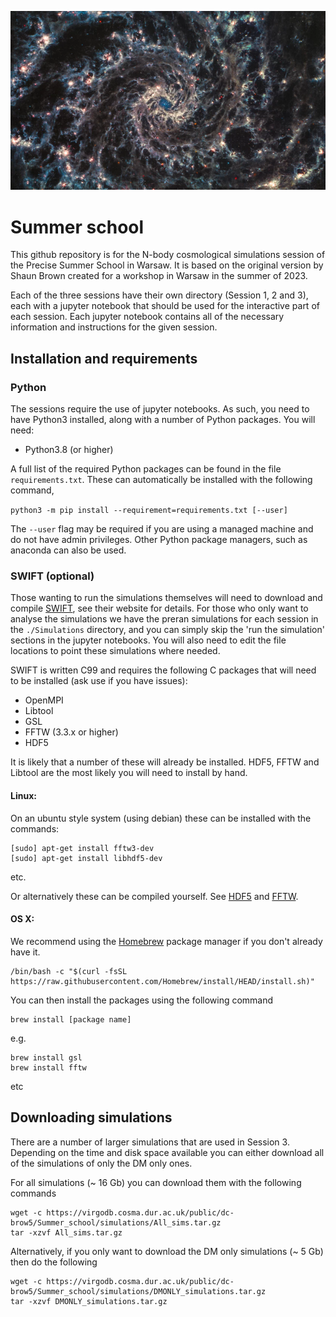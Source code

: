 ![](original.webp)

# Summer school

This github repository is for the N-body cosmological simulations session of the Precise Summer School in Warsaw. It is based on the original version by Shaun Brown created for a workshop in Warsaw in the summer of 2023.

Each of the three sessions have their own directory (Session 1, 2 and 3), each with a jupyter notebook that should be used for the interactive part of each session. Each jupyter notebook contains all of the necessary information and instructions for the given session.

## Installation and requirements

### Python

The sessions require the use of jupyter notebooks. As such, you need to have Python3 installed, along with a number of Python packages. You will need:

- Python3.8 (or higher)

A full list of the required Python packages can be found in the file `requirements.txt`. These can automatically be installed with the following command,

`python3 -m pip install --requirement=requirements.txt [--user]`

The `--user` flag may be required if you are using a managed machine and do not have admin privileges. Other Python package managers, such as anaconda can also be used.

### SWIFT (optional)

Those wanting to run the simulations themselves will need to download and compile [SWIFT](https://swift.dur.ac.uk/docs/index.html), see their website for details. For those who only want to analyse the simulations we have the preran simulations for each session in the `./Simulations` directory, and you can simply skip the 'run the simulation' sections in the jupyter notebooks. You will also need to edit the file locations to point these simulations where needed.

SWIFT is written C99 and requires the following C packages that will need to be installed (ask use if you have issues):

- OpenMPI
- Libtool
- GSL
- FFTW (3.3.x or higher)
- HDF5

It is likely that a number of these will already be installed. HDF5, FFTW and Libtool are the most likely you will need to install by hand. 

#### Linux:

On an ubuntu style system (using debian) these can be installed with the commands:
```
[sudo] apt-get install fftw3-dev
[sudo] apt-get install libhdf5-dev
```
etc.

Or alternatively these can be compiled yourself. See [HDF5](https://www.hdfgroup.org/downloads/hdf5/) and [FFTW](https://www.fftw.org/download.html).

#### OS X:

We recommend using the [Homebrew](https://brew.sh/) package manager if you don't already have it.
```
/bin/bash -c "$(curl -fsSL https://raw.githubusercontent.com/Homebrew/install/HEAD/install.sh)"
```

You can then install the packages using the following command

```
brew install [package name]
```
e.g.
```
brew install gsl
brew install fftw
```
etc

## Downloading simulations

There are a number of larger simulations that are used in Session 3. Depending on the time and disk space available you can either download all of the simulations of only the DM only ones.

For all simulations (~ 16 Gb) you can download them with the following commands
```
wget -c https://virgodb.cosma.dur.ac.uk/public/dc-brow5/Summer_school/simulations/All_sims.tar.gz
tar -xzvf All_sims.tar.gz
```

Alternatively, if you only want to download the DM only simulations (~ 5 Gb) then do the following
```
wget -c https://virgodb.cosma.dur.ac.uk/public/dc-brow5/Summer_school/simulations/DMONLY_simulations.tar.gz
tar -xzvf DMONLY_simulations.tar.gz
```


